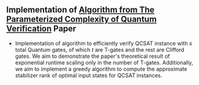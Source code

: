 ## Implementation of [Algorithm from The Parameterized Complexity of Quantum Verification](https://arxiv.org/abs/2202.08119) Paper
* Implementation of algorithm to efficiently verify QCSAT instance with $s$ total Quantum gates, of which $t$ are T-gates and the rest are Clifford gates. We aim to demonstrate the paper's theoretical result of exponential runtime scaling only in the number of T-gates.
Additionally, we aim to implement a greedy algorithm to compute the approximate stabilizer rank of optimal input states for QCSAT instances.
